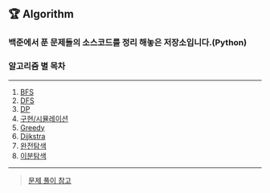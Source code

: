 ## 🏆 Algorithm

### 백준에서 푼 문제들의 소스코드를 정리 해놓은 저장소입니다.(Python)

### 알고리즘 별 목차
<hr>

1. [BFS](https://github.com/LminWoo99/algorithm/tree/master/Algorithm%20Intermediate/%EB%B0%B1%EC%A4%80/bfs)
2. [DFS](https://github.com/LminWoo99/algorithm/tree/master/Algorithm%20Intermediate/%EB%B0%B1%EC%A4%80/dfs)
3. [DP](https://github.com/LminWoo99/algorithm/tree/master/Algorithm%20Intermediate/%EB%B0%B1%EC%A4%80/dp)
4. [구현/시뮬레이션](https://github.com/LminWoo99/algorithm/tree/master/Algorithm%20Intermediate/%EB%B0%B1%EC%A4%80/%EA%B5%AC%ED%98%84)
5. [Greedy](https://github.com/LminWoo99/algorithm/tree/master/Algorithm%20Intermediate/%EB%B0%B1%EC%A4%80/%EA%B7%B8%EB%A6%AC%EB%94%94%EC%95%8C%EA%B3%A0%EB%A6%AC%EC%A6%98)
6. [Dijkstra](https://github.com/LminWoo99/algorithm/tree/master/Algorithm%20Intermediate/%EB%B0%B1%EC%A4%80/%EB%8B%A4%EC%9D%B5%EC%8A%A4%ED%8A%B8%EB%9D%BC)
7. [완전탐색](https://github.com/LminWoo99/algorithm/tree/master/Algorithm%20Intermediate/%EB%B0%B1%EC%A4%80/%EB%B8%8C%EB%A3%A8%ED%8A%B8%ED%8F%AC%EC%8A%A4)
8. [이분탐색](https://github.com/LminWoo99/algorithm/tree/master/Algorithm%20Intermediate/%EB%B0%B1%EC%A4%80/%EC%9D%B4%EB%B6%84%ED%83%90%EC%83%89)

<hr>

> [문제 풀이 참고](https://velog.io/@mw310/series/%EC%95%8C%EA%B3%A0%EB%A6%AC%EC%A6%98)
